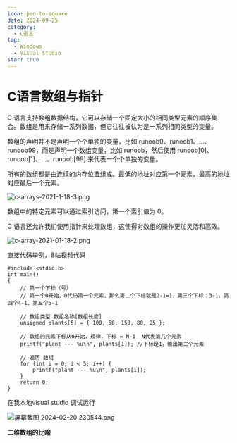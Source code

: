 ```yaml
---
icon: pen-to-square
date: 2024-09-25
category:
  - C语言
tag:
  - Windows
  - Visual studio
star: true
---
```


# C语言数组与指针

C 语言支持数组数据结构，它可以存储一个固定大小的相同类型元素的顺序集合。数组是用来存储一系列数据，但它往往被认为是一系列相同类型的变量。

数组的声明并不是声明一个个单独的变量，比如 runoob0、runoob1、...、runoob99，而是声明一个数组变量，比如 runoob，然后使用 runoob\[0\]、runoob\[1\]、...、runoob\[99\] 来代表一个个单独的变量。

所有的数组都是由连续的内存位置组成。最低的地址对应第一个元素，最高的地址对应最后一个元素。

![c-arrays-2021-1-18-3.png](https://blog.200310.xyz/usr/uploads/2024/02/2830112454.png "c-arrays-2021-1-18-3.png")

数组中的特定元素可以通过索引访问，第一个索引值为 0。

C 语言还允许我们使用指针来处理数组，这使得对数组的操作更加灵活和高效。

![c-array-2021-01-18-2.png](https://blog.200310.xyz/usr/uploads/2024/02/1323222618.png "c-array-2021-01-18-2.png")

直接代码举例，B站视频代码

```
#include <stdio.h>
int main()
{
    // 第一个下标（号） 
    // 第一个0开始，0代码第一个元素，那么第二个下标就是2-1=1，第三个下标：3-1，第四个4-1，第五个5-1

    // 数组类型 数组名称[数组长度]
    unsigned plants[5] = { 100, 50, 150, 80, 25 };

    // 数组的元素下标从0开始，规律，下标 = N-1  N代表第几个元素
    printf("plant --- %u\n", plants[1]); //下标是1，输出第二个元素

    // 遍历 数组
    for (int i = 0; i < 5; i++) {
        printf("plant --- %u\n", plants[i]);
    }
    return 0;
}
```

在我本地visual studio 调试运行

![屏幕截图 2024-02-20 230544.png](https://blog.200310.xyz/usr/uploads/2024/02/3846327685.png "屏幕截图 2024-02-20 230544.png")

**二维数组的比喻**





